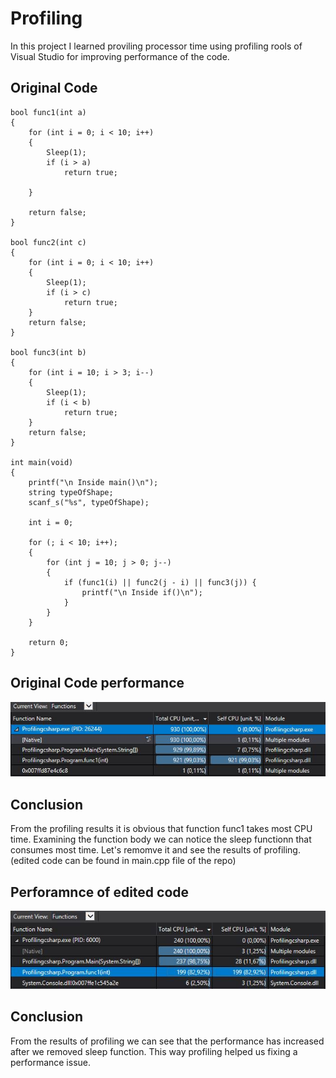 # Profiling
In this project I learned proviling processor time using profiling rools of Visual Studio for improving performance of the code.
## Original Code
```
bool func1(int a)
{
	for (int i = 0; i < 10; i++)
	{
		Sleep(1);
		if (i > a)
			return true;

	}

	return false;
}

bool func2(int c)
{
	for (int i = 0; i < 10; i++)
	{
		Sleep(1);
		if (i > c)
			return true;
	}
	return false;
}

bool func3(int b)
{
	for (int i = 10; i > 3; i--)
	{
		Sleep(1);
		if (i < b)
			return true;
	}
	return false;
}

int main(void)
{
	printf("\n Inside main()\n");
	string typeOfShape;
	scanf_s("%s", typeOfShape);

	int i = 0;

	for (; i < 10; i++);
	{
		for (int j = 10; j > 0; j--)
		{
			if (func1(i) || func2(j - i) || func3(j)) {
				printf("\n Inside if()\n");
			}
		}
	}

	return 0;
}
```
## Original Code performance
![Before](ProfilingBefore2.JPG "Before")
## Conclusion
From the profiling results it is obvious that function func1 takes most CPU time. Examining the function body we can notice the sleep functionn that consumes most time.
Let's remomve it and see the results of profiling.(edited code can be found in main.cpp file of the repo)
## Perforamnce of edited code
![After](After.JPG "After")
## Conclusion
From the results of profiling we can see that the performance has increased after we removed sleep function. This way profiling helped us fixing a performance issue.
